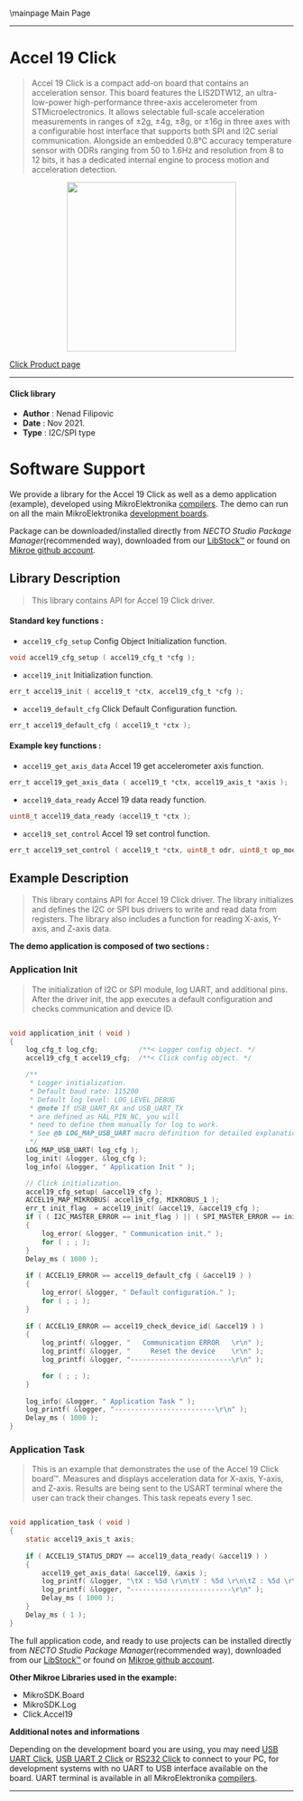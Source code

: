 \mainpage Main Page

---
# Accel 19 Click

> Accel 19 Click is a compact add-on board that contains an acceleration sensor. This board features the LIS2DTW12, an ultra-low-power high-performance three-axis accelerometer from STMicroelectronics. It allows selectable full-scale acceleration measurements in ranges of ±2g, ±4g, ±8g, or ±16g in three axes with a configurable host interface that supports both SPI and I2C serial communication. Alongside an embedded 0.8°C accuracy temperature sensor with ODRs ranging from 50 to 1.6Hz and resolution from 8 to 12 bits, it has a dedicated internal engine to process motion and acceleration detection.

<p align="center">
  <img src="https://download.mikroe.com/images/click_for_ide/accel19_click.png" height=300px>
</p>

[Click Product page](https://www.mikroe.com/accel-19-click)

---


#### Click library

- **Author**        : Nenad Filipovic
- **Date**          : Nov 2021.
- **Type**          : I2C/SPI type


# Software Support

We provide a library for the Accel 19 Click
as well as a demo application (example), developed using MikroElektronika
[compilers](https://www.mikroe.com/necto-studio).
The demo can run on all the main MikroElektronika [development boards](https://www.mikroe.com/development-boards).

Package can be downloaded/installed directly from *NECTO Studio Package Manager*(recommended way), downloaded from our [LibStock&trade;](https://libstock.mikroe.com) or found on [Mikroe github account](https://github.com/MikroElektronika/mikrosdk_click_v2/tree/master/clicks).

## Library Description

> This library contains API for Accel 19 Click driver.

#### Standard key functions :

- `accel19_cfg_setup` Config Object Initialization function.
```c
void accel19_cfg_setup ( accel19_cfg_t *cfg );
```

- `accel19_init` Initialization function.
```c
err_t accel19_init ( accel19_t *ctx, accel19_cfg_t *cfg );
```

- `accel19_default_cfg` Click Default Configuration function.
```c
err_t accel19_default_cfg ( accel19_t *ctx );
```

#### Example key functions :

- `accel19_get_axis_data` Accel 19 get accelerometer axis function.
```c
err_t accel19_get_axis_data ( accel19_t *ctx, accel19_axis_t *axis );
```

- `accel19_data_ready` Accel 19 data ready function.
```c
uint8_t accel19_data_ready (accel19_t *ctx );
```

- `accel19_set_control` Accel 19 set control function.
```c
err_t accel19_set_control ( accel19_t *ctx, uint8_t odr, uint8_t op_mode, uint8_t lp_mode );
```

## Example Description

> This library contains API for Accel 19 Click driver.
> The library initializes and defines the I2C or SPI bus drivers 
> to write and read data from registers. 
> The library also includes a function for reading X-axis, Y-axis, and Z-axis data.

**The demo application is composed of two sections :**

### Application Init

> The initialization of I2C or SPI module, log UART, and additional pins. 
> After the driver init, the app executes a default configuration
> and checks communication and device ID.

```c

void application_init ( void )
{
    log_cfg_t log_cfg;          /**< Logger config object. */
    accel19_cfg_t accel19_cfg;  /**< Click config object. */

    /** 
     * Logger initialization.
     * Default baud rate: 115200
     * Default log level: LOG_LEVEL_DEBUG
     * @note If USB_UART_RX and USB_UART_TX 
     * are defined as HAL_PIN_NC, you will 
     * need to define them manually for log to work. 
     * See @b LOG_MAP_USB_UART macro definition for detailed explanation.
     */
    LOG_MAP_USB_UART( log_cfg );
    log_init( &logger, &log_cfg );
    log_info( &logger, " Application Init " );

    // Click initialization.
    accel19_cfg_setup( &accel19_cfg );
    ACCEL19_MAP_MIKROBUS( accel19_cfg, MIKROBUS_1 );
    err_t init_flag  = accel19_init( &accel19, &accel19_cfg );
    if ( ( I2C_MASTER_ERROR == init_flag ) || ( SPI_MASTER_ERROR == init_flag ) )
    {
        log_error( &logger, " Communication init." );
        for ( ; ; );
    }
    Delay_ms ( 1000 );
    
    if ( ACCEL19_ERROR == accel19_default_cfg ( &accel19 ) )
    {
        log_error( &logger, " Default configuration." );
        for ( ; ; );
    }
    
    if ( ACCEL19_ERROR == accel19_check_device_id( &accel19 ) ) 
    {
        log_printf( &logger, "   Communication ERROR   \r\n" );
        log_printf( &logger, "     Reset the device    \r\n" );
        log_printf( &logger, "-------------------------\r\n" );

        for ( ; ; );
    }
    
    log_info( &logger, " Application Task " );
    log_printf( &logger, "-------------------------\r\n" );
    Delay_ms ( 1000 ); 
}

```

### Application Task

> This is an example that demonstrates the use of the Accel 19 Click board™.
> Measures and displays acceleration data for X-axis, Y-axis, and Z-axis. 
> Results are being sent to the USART terminal where the user can track their changes. 
> This task repeats every 1 sec.

```c

void application_task ( void )
{
    static accel19_axis_t axis;
    
    if ( ACCEL19_STATUS_DRDY == accel19_data_ready( &accel19 ) )
    {
        accel19_get_axis_data( &accel19, &axis );
        log_printf( &logger, "\tX : %5d \r\n\tY : %5d \r\n\tZ : %5d \r\n", axis.x, axis.y, axis.z );
        log_printf( &logger, "-------------------------\r\n" );
        Delay_ms ( 1000 );     
    }
    Delay_ms ( 1 );  
}

```

The full application code, and ready to use projects can be installed directly from *NECTO Studio Package Manager*(recommended way), downloaded from our [LibStock&trade;](https://libstock.mikroe.com) or found on [Mikroe github account](https://github.com/MikroElektronika/mikrosdk_click_v2/tree/master/clicks).

**Other Mikroe Libraries used in the example:**

- MikroSDK.Board
- MikroSDK.Log
- Click.Accel19

**Additional notes and informations**

Depending on the development board you are using, you may need
[USB UART Click](https://www.mikroe.com/usb-uart-click),
[USB UART 2 Click](https://www.mikroe.com/usb-uart-2-click) or
[RS232 Click](https://www.mikroe.com/rs232-click) to connect to your PC, for
development systems with no UART to USB interface available on the board. UART
terminal is available in all MikroElektronika
[compilers](https://shop.mikroe.com/compilers).

---
